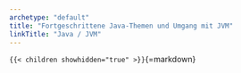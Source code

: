 ```yaml
---
archetype: "default"
title: "Fortgeschrittene Java-Themen und Umgang mit JVM"
linkTitle: "Java / JVM"
---
```



`{{< children showhidden="true" >}}`{=markdown}
